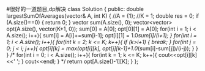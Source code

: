 #很好的一道题目,dp解决
class Solution {
public:
    double largestSumOfAverages(vector<int>& A, int K) {
        //A = {1};
        //K = 1;
        double res = 0;
        if (A.size()==0) {
            return 0;
        }
        vector<int> sum(A.size(), 0);
        vector<vector<double>> opt(A.size(), vector<double>(K+1, 0));
        sum[0] = A[0];
        opt[0][1] = A[0];
        for(int i = 1; i < A.size(); i++){
            sum[i] = A[i]+=sum[i-1];
            opt[i][1] = 1.0*sum[i]/(i+1);
        }
        for(int i = 1; i < A.size(); i++){
            for(int k = 2; k <= K; k++){
                if (k>i+1) {
                    break;
                }
                for(int j = 0; j < i; j++){
                    opt[i][k] = max(opt[i][k], opt[j][k-1]+1.0*(sum[i]-sum[j])/(i-j));
                }
            }
        }
        /*
        for(int i = 0; i < A.size(); i++){
            for(int k = 1; k <= K; k++){
                cout<<opt[i][k]<<' ';
            }
            cout<<endl;
        }
        */
        return opt[A.size()-1][K];
    }
};

